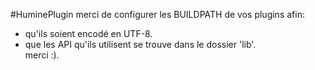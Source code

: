 #HuminePlugin
merci de configurer les BUILDPATH de vos plugins afin:
* qu'ils soient encodé en UTF-8.
* que les API qu'ils utilisent se trouve dans le dossier 'lib'.  
merci :).
